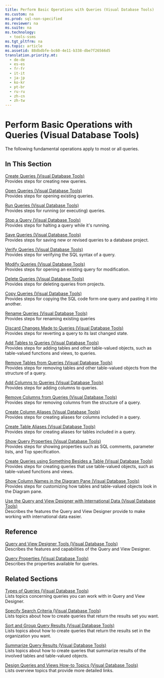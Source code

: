 ```yaml
---
title: Perform Basic Operations with Queries (Visual Database Tools)
ms.custom: na
ms.prod: sql-non-specified
ms.reviewer: na
ms.suite: na
ms.technology: 
  - tools-ssms
ms.tgt_pltfrm: na
ms.topic: article
ms.assetid: 88dbdbfe-bc60-4e11-b338-dbe7f26566d5
translation.priority.mt: 
  - de-de
  - es-es
  - fr-fr
  - it-it
  - ja-jp
  - ko-kr
  - pt-br
  - ru-ru
  - zh-cn
  - zh-tw
---
```

# Perform Basic Operations with Queries (Visual Database Tools)
The following fundamental operations apply to most or all queries.  
  
## In This Section  
[Create Queries &#40;Visual Database Tools&#41;](../content/Create-Queries--Visual-Database-Tools-.md)  
Provides steps for creating new queries.  
  
[Open Queries &#40;Visual Database Tools&#41;](../content/Open-Queries--Visual-Database-Tools-.md)  
Provides steps for opening existing queries.  
  
[Run Queries &#40;Visual Database Tools&#41;](../content/Run-Queries--Visual-Database-Tools-.md)  
Provides steps for running (or executing) queries.  
  
[Stop a Query &#40;Visual Database Tools&#41;](../content/Stop-a-Query--Visual-Database-Tools-.md)  
Provides steps for halting a query while it's running.  
  
[Save Queries &#40;Visual Database Tools&#41;](../content/Save-Queries--Visual-Database-Tools-.md)  
Provides steps for saving new or revised queries to a database project.  
  
[Verify Queries &#40;Visual Database Tools&#41;](../content/Verify-Queries--Visual-Database-Tools-.md)  
Provides steps for verifying the SQL syntax of a query.  
  
[Modify Queries &#40;Visual Database Tools&#41;](../content/Modify-Queries--Visual-Database-Tools-.md)  
Provides steps for opening an existing query for modification.  
  
[Delete Queries &#40;Visual Database Tools&#41;](../content/Delete-Queries--Visual-Database-Tools-.md)  
Provides steps for deleting queries from projects.  
  
[Copy Queries &#40;Visual Database Tools&#41;](../content/Copy-Queries--Visual-Database-Tools-.md)  
Provides steps for copying the SQL code form one query and pasting it into another.  
  
[Rename Queries &#40;Visual Database Tools&#41;](../content/Rename-Queries--Visual-Database-Tools-.md)  
Provides steps for renaming existing queries  
  
[Discard Changes Made to Queries &#40;Visual Database Tools&#41;](../content/Discard-Changes-Made-to-Queries--Visual-Database-Tools-.md)  
Provides steps for reverting a query to its last changed state.  
  
[Add Tables to Queries &#40;Visual Database Tools&#41;](../content/Add-Tables-to-Queries--Visual-Database-Tools-.md)  
Provides steps for adding tables and other table\-valued objects, such as table\-valued functions and views, to queries.  
  
[Remove Tables from Queries &#40;Visual Database Tools&#41;](../content/Remove-Tables-from-Queries--Visual-Database-Tools-.md)  
Provides steps for removing tables and other table\-valued objects from the structure of a query.  
  
[Add Columns to Queries &#40;Visual Database Tools&#41;](../content/Add-Columns-to-Queries--Visual-Database-Tools-.md)  
Provides steps for adding columns to queries.  
  
[Remove Columns from Queries &#40;Visual Database Tools&#41;](../content/Remove-Columns-from-Queries--Visual-Database-Tools-.md)  
Provides steps for removing columns from the structure of a query.  
  
[Create Column Aliases &#40;Visual Database Tools&#41;](../content/Create-Column-Aliases--Visual-Database-Tools-.md)  
Provides steps for creating aliases for columns included in a query.  
  
[Create Table Aliases &#40;Visual Database Tools&#41;](../content/Create-Table-Aliases--Visual-Database-Tools-.md)  
Provides steps for creating aliases for tables included in a query.  
  
[Show Query Properties &#40;Visual Database Tools&#41;](../content/Show-Query-Properties--Visual-Database-Tools-.md)  
Provides steps for showing properties such as SQL comments, parameter lists, and Top specification.  
  
[Create Queries using Something Besides a Table &#40;Visual Database Tools&#41;](../content/Create-Queries-using-Something-Besides-a-Table--Visual-Database-Tools-.md)  
Provides steps for creating queries that use table\-valued objects, such as table\-valued functions and views.  
  
[Show Column Names in the Diagram Pane &#40;Visual Database Tools&#41;](../content/Show-Column-Names-in-the-Diagram-Pane--Visual-Database-Tools-.md)  
Provides steps for customizing how tables and table\-valued objects look in the Diagram pane.  
  
[Use the Query and View Designer with International Data &#40;Visual Database Tools&#41;](../content/Use-the-Query-and-View-Designer-with-International-Data--Visual-Database-Tools-.md)  
Describes the features the Query and View Designer provide to make working with international data easier.  
  
## Reference  
[Query and View Designer Tools &#40;Visual Database Tools&#41;](../content/Query-and-View-Designer-Tools--Visual-Database-Tools-.md)  
Describes the features and capabilities of the Query and View Designer.  
  
[Query Properties &#40;Visual Database Tools&#41;](../content/Query-Properties--Visual-Database-Tools-.md)  
Describes the properties available for queries.  
  
## Related Sections  
[Types of Queries &#40;Visual Database Tools&#41;](../content/Types-of-Queries--Visual-Database-Tools-.md)  
Lists topics concerning queries you can work with in Query and View Designer.  
  
[Specify Search Criteria &#40;Visual Database Tools&#41;](../content/Specify-Search-Criteria--Visual-Database-Tools-.md)  
Lists topics about how to create queries that return the results set you want.  
  
[Sort and Group Query Results &#40;Visual Database Tools&#41;](../content/Sort-and-Group-Query-Results--Visual-Database-Tools-.md)  
Lists topics about how to create queries that return the results set in the organization you want.  
  
[Summarize Query Results &#40;Visual Database Tools&#41;](../content/Summarize-Query-Results--Visual-Database-Tools-.md)  
Lists topics about how to create queries that summarize results of the involved tables and table\-valued objects.  
  
[Design Queries and Views How-to Topics &#40;Visual Database Tools&#41;](../content/Design-Queries-and-Views-How-to-Topics--Visual-Database-Tools-.md)  
Lists overview topics that provide more detailed links.  
  
